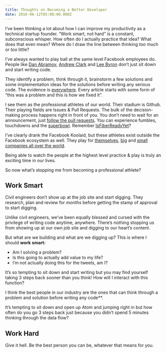 ```yaml
---
title: Thoughts on Becoming a Better Developer
date: 2016-06-12T05:00:00.000Z
---
```


I’ve been thinking a lot about how I can improve my productivity as a technical startup founder. “Work smart, not hard” is a constant, subconscious whisper. How often do I actually practice that idea? What does that even mean? Where do I draw the line between thinking _too_ much or _too_ little?

I’ve always wanted to play ball at the same level Facebook employees do. People like [Dan Abramov](https://github.com/gaearon), [Andrew Clark](https://github.com/acdlite) and [Lee Byron](https://github.com/leebyron) don’t just sit down and start writing code.

They identify a problem, think through it, brainstorm a few solutions and some implementation ideas for the solutions before writing any serious code. The evidence is [everywhere](https://code.facebook.com/posts/1691455094417024/graphql-a-data-query-language/). Every article starts with some form of “this was a problem and this is how we fixed it”.

I see them as the professional athletes of our world. Their stadium is Github. Their playing fields are Issues & Pull Requests. The bulk of the decision-making process happens right in front of you. You don’t need to wait for an announcement, just [follow the pull requests](https://github.com/facebook/react/pull/12237). You can experience fumbles, touchdowns and the [superbowl](https://github.com/facebook/react/releases/tag/v16.0.0). Remember [IsFiberReadyYet](http://isfiberreadyyet.com/)?

I’ve clearly drank the Facebook Koolaid, but these athletes exist outside the Facebook ecosystem as well. They play for [themselves](https://github.com/STALTZ), [big](https://github.com/developit) and [small companies all over the world](https://github.com/bahmutov). 

Being able to watch the people at the highest level practice & play is truly an exciting time in our lives.

So now what’s stopping me from becoming a professional athlete?

## Work Smart

Civil engineers don’t show up at the job site and start digging. They research, plan and review for _months_ before getting the stamp of approval to start digging. 

Unlike civil engineers, we’ve been equally blessed and cursed with the privilege of writing code anytime, anywhere. There’s nothing stopping us from showing up at our own job site and digging to our heart’s content.

But what are we building and what are we digging up? This is where I should **work smart:**

*   Am I solving a problem?
*   Is this going to actually add value to my life?
*   I’m not actually doing this for the tweets, am I?

It’s so tempting to sit down and start writing but you may find yourself taking 3 steps back sooner than you think! How will I interact with this function?

I think the best people in our industry are the ones that can think through a problem and solution before writing any code**.

It’s tempting to sit down and open up Atom and jumping right in but how often do you go 3 steps back just because you didn’t spend 5 minutes thinking through the data flow?

## Work Hard

Give it hell. Be the best person you can be, whatever that means for you.
